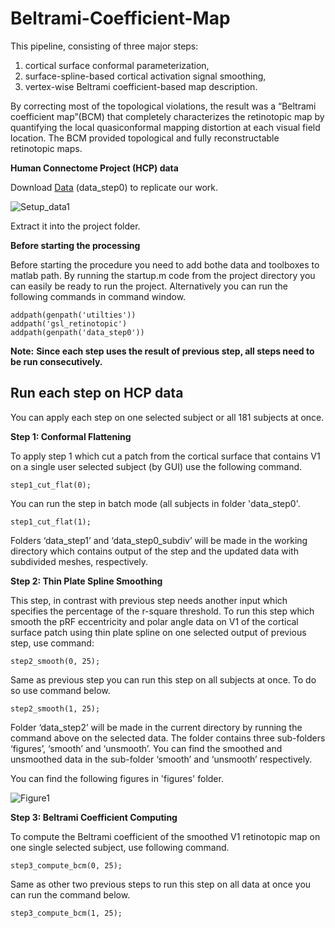 # Beltrami-Coefficient-Map
This pipeline, consisting of three major steps: 
1. cortical surface conformal parameterization, 
2. surface-spline-based cortical activation signal smoothing, 
3. vertex-wise Beltrami coefficient-based map description. 

By correcting most of the topological violations, the result was a “Beltrami coefficient map”(BCM) that completely characterizes the retinotopic map by quantifying the local quasiconformal mapping distortion at each visual field location. The BCM provided topological and fully reconstructable retinotopic maps.

**Human Connectome Project (HCP) data** 

  Download [Data](https://osf.io/5hvg6/files/) (data_step0) to replicate our work.
  
 ![Setup_data1](https://user-images.githubusercontent.com/97193844/174275329-509203d5-a04c-491c-ad7a-17ba6cae3bdd.jpg)
 
  Extract it into the project folder.
  
**Before starting the processing**

Before starting the procedure you need to add bothe data and toolboxes to matlab path. By running the startup.m code from the project directory you can easily be ready to run the project. Alternatively you can run the following commands in command window.

```
addpath(genpath('utilties'))
addpath('gsl_retinotopic')
addpath(genpath('data_step0'))
```

**Note:** __Since each step uses the result of previous step, all steps need to be run consecutively.__ 

## Run each step on HCP data
You can apply each step on one selected subject or all 181 subjects at once.

**Step 1: Conformal Flattening**
  
To apply step 1 which cut a patch from the cortical surface that contains V1 on a single user selected subject (by GUI) use the following command.
  
```
step1_cut_flat(0);
```  

You can run the step in batch mode (all subjects in folder 'data_step0'. 

```
step1_cut_flat(1);
```  

Folders ‘data_step1’ and ‘data_step0_subdiv’ will be made in the working directory which contains output of the step and the updated data with subdivided meshes, respectively.

**Step 2: Thin Plate Spline Smoothing**

This step, in contrast with previous step needs another input which specifies the percentage of the r-square threshold. To run this step which smooth the pRF eccentricity and polar angle data on V1 of the cortical surface patch using thin plate spline on one selected output of previous step, use command:

```
step2_smooth(0, 25);
``` 

Same as previous step you can run this step on all subjects at once. To do so use command below.

```
step2_smooth(1, 25);
``` 

Folder ‘data_step2’ will be made in the current directory by running the command above on the selected data. The folder contains three sub-folders ‘figures’, ‘smooth’ and ‘unsmooth’. You can find the smoothed and unsmoothed data in the sub-folder ‘smooth’ and ‘unsmooth’ respectively.

You can find the following figures in 'figures' folder.

![Figure1](https://user-images.githubusercontent.com/97193844/174284121-700779cd-a40b-4908-9d0a-1ba7c0feb0e8.jpg)

**Step 3: Beltrami Coefficient Computing**

To compute the Beltrami coefficient of the smoothed V1 retinotopic map on one single selected subject, use following command.

```
step3_compute_bcm(0, 25);
``` 

Same as other two previous steps to run this step on all data at once you can run the command below.

```
step3_compute_bcm(1, 25);
``` 
